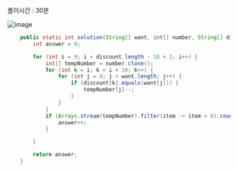 풀이시간 : 30분  

![image](https://user-images.githubusercontent.com/67637716/216551380-2c4a255f-6d06-447f-8d7b-d96232fad968.png)  
  


``` java
	public static int solution(String[] want, int[] number, String[] discount) {
		int answer = 0;

		for (int i = 0; i < discount.length - 10 + 1; i++) {
			int[] tempNumber = number.clone();
			for (int k = i; k < i + 10; k++) {
				for (int j = 0; j < want.length; j++) {
					if (discount[k].equals(want[j])) {
						tempNumber[j]--;
					}
				}
			}
			if (Arrays.stream(tempNumber).filter(item -> item > 0).count() == 0) {
				answer++;
			}

		}

		return answer;
	}
```
